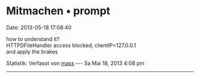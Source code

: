 Mitmachen • prompt
==================

Date: 2013-05-18 17:08:40

how to understand it?\
HTTPDFileHandler access blocked, clientIP=127.0.0.1\
and apply the brakes

Statistik: Verfasst von
[mass](http://forum.yacy-websuche.de/memberlist.php?mode=viewprofile&u=8804)
--- Sa Mai 18, 2013 4:08 pm

------------------------------------------------------------------------

